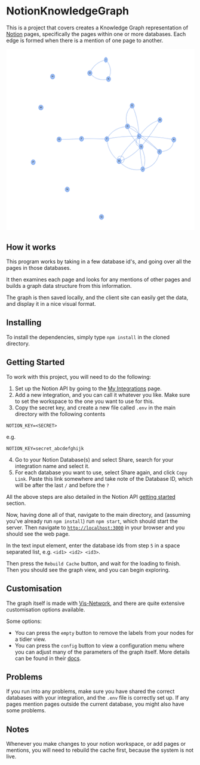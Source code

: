 # NotionKnowledgeGraph
This is a project that covers creates a Knowledge Graph representation of [Notion](https://notion.so/) pages, specifically the pages within one or more databases. Each edge is formed when there is a mention of one page to another.

![Graph Image](img/graph.png)

## How it works
This program works by taking in a few database id's, and going over all the pages in those databases.

It then examines each page and looks for any mentions of other pages and builds a graph data structure from this information.

The graph is then saved locally, and the client site can easily get the data, and display it in a nice visual format.
## Installing
To install the dependencies, simply type `npm install` in the cloned directory.

## Getting Started
To work with this project, you will need to do the following:
1. Set up the Notion API by going to the [My Integrations](https://www.notion.so/my-integrations) page.
2. Add a new integration, and you can call it whatever you like. Make sure to set the workspace to the one you want to use for this.
3. Copy the secret key, and create a new file called `.env` in the main directory with the following contents
```
NOTION_KEY=<SECRET>
```

e.g.

```
NOTION_KEY=secret_abcdefghijk
```
4. Go to your Notion Database(s) and select Share, search for your integration name and select it.
5. For each database you want to use, select Share again, and click `Copy Link`. Paste this link somewhere and take note of the Database ID, which will be after the last `/` and before the `?`

All the above steps are also detailed in the Notion API [getting started](https://developers.notion.com/docs) section.


Now, having done all of that, navigate to the main directory, and (assuming you've already run `npm install`) run `npm start`, which should start the server. Then navigate to [`http://localhost:3000`](http://localhost:3000) in your browser and you should see the web page.

In the text input element, enter the database ids from step `5` in a space separated list, e.g. `<id1> <id2> <id3>`.

Then press the `Rebuild Cache` button, and wait for the loading to finish. Then you should see the graph view, and you can begin exploring.

## Customisation
The graph itself is made with [Vis-Network](https://github.com/visjs/vis-network), and there are quite extensive customisation options available.

Some options:
- You can press the `empty` button to remove the labels from your nodes for a tidier view.
- You can press the `config` button to view a configuration menu where you can adjust many of the parameters of the graph itself. More details can be found in their [docs](https://visjs.github.io/vis-network/docs/network/).

## Problems

If you run into any problems, make sure you have shared the correct databases with your integration, and the `.env` file is correctly set up. If any pages mention pages outside the current database, you might also have some problems.

## Notes
Whenever you make changes to your notion workspace, or add pages or mentions, you will need to rebuild the cache first, because the system is not live.